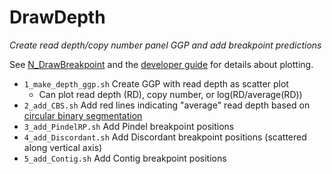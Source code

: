 # DrawDepth

*Create read depth/copy number panel GGP and add breakpoint predictions*

See [N_DrawBreakpoint](../N_DrawBreakpoint/README.md) and the [developer guide](../Development.md) for details about plotting.

* `1_make_depth_ggp.sh` Create GGP with read depth as scatter plot
    * Can plot read depth (RD), copy number, or log(RD/average(RD))
* `2_add_CBS.sh` Add red lines indicating "average" read depth based on [circular binary segmentation](https://bioconductor.org/packages/release/bioc/html/DNAcopy.html)
* `3_add_PindelRP.sh` Add Pindel breakpoint positions
* `4_add_Discordant.sh` Add Discordant breakpoint positions (scattered along vertical axis)
* `5_add_Contig.sh` Add Contig breakpoint positions


